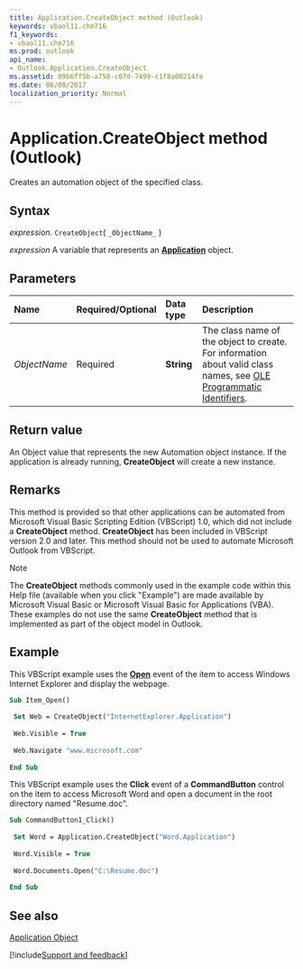 ```yaml
---
title: Application.CreateObject method (Outlook)
keywords: vbaol11.chm716
f1_keywords:
- vbaol11.chm716
ms.prod: outlook
api_name:
- Outlook.Application.CreateObject
ms.assetid: 09b6ff5b-a750-c07d-7499-c1f8a00214fe
ms.date: 06/08/2017
localization_priority: Normal
---
```



# Application.CreateObject method (Outlook)

Creates an automation object of the specified class.


## Syntax

_expression_. `CreateObject`( `_ObjectName_` )

_expression_ A variable that represents an **[Application](Outlook.Application.md)** object.


## Parameters



|Name|Required/Optional|Data type|Description|
|:-----|:-----|:-----|:-----|
| _ObjectName_|Required| **String**|The class name of the object to create. For information about valid class names, see [OLE Programmatic Identifiers](../outlook/Concepts/Getting-Started/ole-programmatic-identifiers-outlook.md).|

## Return value

An Object value that represents the new Automation object instance. If the application is already running, **CreateObject** will create a new instance.


## Remarks

This method is provided so that other applications can be automated from Microsoft Visual Basic Scripting Edition (VBScript) 1.0, which did not include a **CreateObject** method. **CreateObject** has been included in VBScript version 2.0 and later. This method should not be used to automate Microsoft Outlook from VBScript.


> [!NOTE] 
> The **CreateObject** methods commonly used in the example code within this Help file (available when you click "Example") are made available by Microsoft Visual Basic or Microsoft Visual Basic for Applications (VBA). These examples do not use the same **CreateObject** method that is implemented as part of the object model in Outlook.


## Example

This VBScript example uses the **[Open](Outlook.MailItem.Open.md)** event of the item to access Windows Internet Explorer and display the webpage.


```vb
Sub Item_Open() 
 
 Set Web = CreateObject("InternetExplorer.Application") 
 
 Web.Visible = True 
 
 Web.Navigate "www.microsoft.com" 
 
End Sub
```

This VBScript example uses the **Click** event of a **CommandButton** control on the item to access Microsoft Word and open a document in the root directory named "Resume.doc".




```vb
Sub CommandButton1_Click() 
 
 Set Word = Application.CreateObject("Word.Application") 
 
 Word.Visible = True 
 
 Word.Documents.Open("C:\Resume.doc") 
 
End Sub
```


## See also


[Application Object](Outlook.Application.md)

[!include[Support and feedback](~/includes/feedback-boilerplate.md)]
